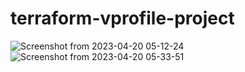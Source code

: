 # terraform-vprofile-project
![Screenshot from 2023-04-20 05-12-24](https://user-images.githubusercontent.com/118661263/233251303-26f7a2df-1dbe-43bc-87f3-868cbd236ac9.png)
![Screenshot from 2023-04-20 05-33-51](https://user-images.githubusercontent.com/118661263/233251723-75057d7e-5a01-4efe-9502-680fac5f41fd.png)


